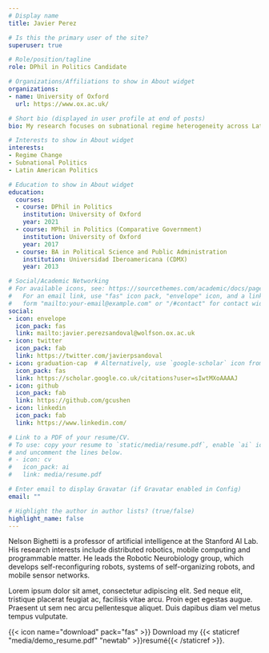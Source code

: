 ```yaml
---
# Display name
title: Javier Perez

# Is this the primary user of the site?
superuser: true

# Role/position/tagline
role: DPhil in Politics Candidate

# Organizations/Affiliations to show in About widget
organizations:
- name: University of Oxford
  url: https://www.ox.ac.uk/

# Short bio (displayed in user profile at end of posts)
bio: My research focuses on subnational regime heterogeneity across Latin America.

# Interests to show in About widget
interests:
- Regime Change
- Subnational Politics
- Latin American Politics

# Education to show in About widget
education:
  courses:
  - course: DPhil in Politics
    institution: University of Oxford
    year: 2021
  - course: MPhil in Politics (Comparative Government)
    institution: University of Oxford
    year: 2017
  - course: BA in Political Science and Public Administration
    institution: Universidad Iberoamericana (CDMX)
    year: 2013

# Social/Academic Networking
# For available icons, see: https://sourcethemes.com/academic/docs/page-builder/#icons
#   For an email link, use "fas" icon pack, "envelope" icon, and a link in the
#   form "mailto:your-email@example.com" or "/#contact" for contact widget.
social:
- icon: envelope
  icon_pack: fas
  link: mailto:javier.perezsandoval@wolfson.ox.ac.uk
- icon: twitter
  icon_pack: fab
  link: https://twitter.com/javierpsandoval
- icon: graduation-cap  # Alternatively, use `google-scholar` icon from `ai` icon pack
  icon_pack: fas
  link: https://scholar.google.co.uk/citations?user=sIwtMXoAAAAJ
- icon: github
  icon_pack: fab
  link: https://github.com/gcushen
- icon: linkedin
  icon_pack: fab
  link: https://www.linkedin.com/

# Link to a PDF of your resume/CV.
# To use: copy your resume to `static/media/resume.pdf`, enable `ai` icons in `params.toml`, 
# and uncomment the lines below.
# - icon: cv
#   icon_pack: ai
#   link: media/resume.pdf

# Enter email to display Gravatar (if Gravatar enabled in Config)
email: ""

# Highlight the author in author lists? (true/false)
highlight_name: false
---
```


Nelson Bighetti is a professor of artificial intelligence at the Stanford AI Lab. His research interests include distributed robotics, mobile computing and programmable matter. He leads the Robotic Neurobiology group, which develops self-reconfiguring robots, systems of self-organizing robots, and mobile sensor networks.

Lorem ipsum dolor sit amet, consectetur adipiscing elit. Sed neque elit, tristique placerat feugiat ac, facilisis vitae arcu. Proin eget egestas augue. Praesent ut sem nec arcu pellentesque aliquet. Duis dapibus diam vel metus tempus vulputate.

{{< icon name="download" pack="fas" >}} Download my {{< staticref "media/demo_resume.pdf" "newtab" >}}resumé{{< /staticref >}}.
